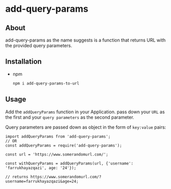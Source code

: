 # add-query-params

## About

add-query-params as the name suggests is a function that returns URL with the provided query parameters.

<!-- Installation -->
## Installation

* npm
  ```sh
  npm i add-query-params-to-url
  ```

<!-- USAGE EXAMPLES -->
## Usage

Add the ``addQueryParams`` function in your Application.
pass down your `URL` as the first and your `query parameters` as the second parameter.

Query parameters are passed down as object in the form of ``key:value`` pairs:

```
import addQueryParams from 'add-query-params';
// OR
const addQueryParams = require('add-query-params');

const url = 'https://www.somerandomurl.com/';

const withQueryParams = addQueryParams(url, {'username': 'farrukhayazqazi', age: '24'}); 

// returns https://www.somerandomurl.com/?username=farrukhayazqazi&age=24;

```
